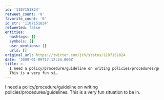 ```yaml
---
id: '1107151824'
retweet_count: '0'
favorite_count: '0'
id_str: '1107151824'
retweeted: false
entities:
  hashtags: []
  symbols: []
  user_mentions: []
  urls: []
original_url: https://twitter.com/jth/status/1107151824
date: '2009-01-09T17:12:24.000Z'
title: >-
  I need a policy/procedure/guideline on writing policies/procedures/guidelines.
  This is a very fun si…
---
```


I need a policy/procedure/guideline on writing policies/procedures/guidelines. This is a very fun situation to be in.
